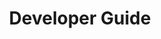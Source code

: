 ---
id: "developer-guide"
url: "annotation/developer-guide"
title: "Developer Guide"
productName: "GroupDocs.Annotation Cloud"
weight: 2
description: ""
keywords: ""
toc: True
---